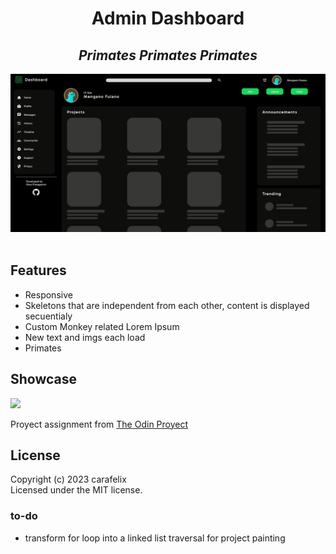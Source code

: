 <div align="center"> 
<h1>Admin Dashboard</h1>
<h2><em>Primates Primates Primates</em></h2>
<img src="./assets/gif/skeletons.gif" width="750">
</div>
</br>

## Features

- Responsive
- Skeletons that are independent from each other, content is displayed secuentialy
- Custom Monkey related Lorem Ipsum
- New text and imgs each load
- Primates

## Showcase 

![](./assets/gif/responsive.gif)

Proyect assignment from [The Odin Proyect](https://www.theodinproject.com/lessons/node-path-intermediate-html-and-css-admin-dashboard)

## License
Copyright (c) 2023 carafelix  
Licensed under the MIT license.

### to-do

- transform for loop into a linked list traversal for project painting
